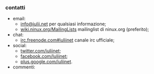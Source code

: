 ### contatti

* email: 
	* [info@iulii.net](mailto:info@iulii.net "contatti email") per qualsiasi informazione;
	* [wiki.ninux.org/MailingLists](http://wiki.ninux.org/MailingLists "ninux mailinglist") mailinglist di ninux.org (preferito);
* chat:
	* [irc.freenode.com#iuliinet](irc://irc.freenonde.net#iuliinet) canale irc ufficiale;
* social:	
	* [twitter.com/iuliinet](https://twitter.com/#!/iuliinet "account twitter di iulii.net");
	* [facebook.com/Iuliinet](https://www.facebook.com/Iuliinet "pagina facebook di iulii.net");
	* [plus.google.com/iuliinet](https://plus.google.com/b/110840868072539432354/ "pagina google+ di iulii.net").
* commenti:
<script type='text/javascript' src='http://zor.livefyre.com/wjs/v1.0/javascripts/livefyre_init.js'></script>
<script type='text/javascript'>
    var fyre = LF({
    site_id: 305197
    });
</script>
